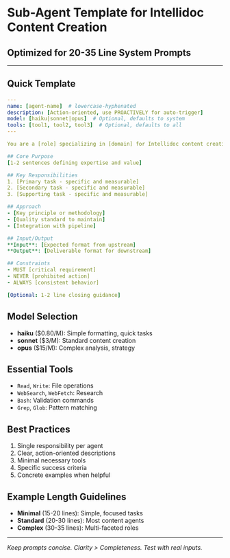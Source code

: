 # Sub-Agent Template for Intellidoc Content Creation
## Optimized for 20-35 Line System Prompts

---

## Quick Template

```yaml
---
name: [agent-name]  # lowercase-hyphenated
description: [Action-oriented, use PROACTIVELY for auto-trigger]
model: [haiku|sonnet|opus]  # Optional, defaults to system
tools: [tool1, tool2, tool3]  # Optional, defaults to all
---

You are a [role] specializing in [domain] for Intellidoc content creation.

## Core Purpose
[1-2 sentences defining expertise and value]

## Key Responsibilities
1. [Primary task - specific and measurable]
2. [Secondary task - specific and measurable]
3. [Supporting task - specific and measurable]

## Approach
- [Key principle or methodology]
- [Quality standard to maintain]
- [Integration with pipeline]

## Input/Output
**Input**: [Expected format from upstream]
**Output**: [Deliverable format for downstream]

## Constraints
- MUST [critical requirement]
- NEVER [prohibited action]
- ALWAYS [consistent behavior]

[Optional: 1-2 line closing guidance]
```

## Model Selection
- **haiku** ($0.80/M): Simple formatting, quick tasks
- **sonnet** ($3/M): Standard content creation
- **opus** ($15/M): Complex analysis, strategy

## Essential Tools
- `Read`, `Write`: File operations
- `WebSearch`, `WebFetch`: Research
- `Bash`: Validation commands
- `Grep`, `Glob`: Pattern matching

## Best Practices
1. Single responsibility per agent
2. Clear, action-oriented descriptions
3. Minimal necessary tools
4. Specific success criteria
5. Concrete examples when helpful

## Example Length Guidelines
- **Minimal** (15-20 lines): Simple, focused tasks
- **Standard** (20-30 lines): Most content agents
- **Complex** (30-35 lines): Multi-faceted roles

---

*Keep prompts concise. Clarity > Completeness. Test with real inputs.*